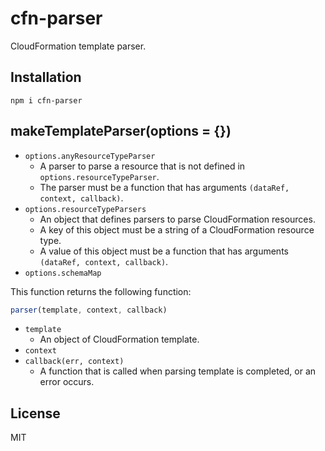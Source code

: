 # cfn-parser

CloudFormation template parser.

## Installation

```
npm i cfn-parser
```

## makeTemplateParser(options = {})

- `options.anyResourceTypeParser`
  - A parser to parse a resource that is not defined in `options.resourceTypeParser`.
  - The parser must be a function that has arguments `(dataRef, context, callback)`.
- `options.resourceTypeParsers`
  - An object that defines parsers to parse CloudFormation resources.
  - A key of this object must be a string of a CloudFormation resource type.
  - A value of this object must be a function that has arguments `(dataRef, context, callback)`.
- `options.schemaMap`

This function returns the following function:

``` javascript
parser(template, context, callback)
```

- `template`
  - An object of CloudFormation template.
- `context`
- `callback(err, context)`
  - A function that is called when parsing template is completed, or an error occurs.

## License

MIT
